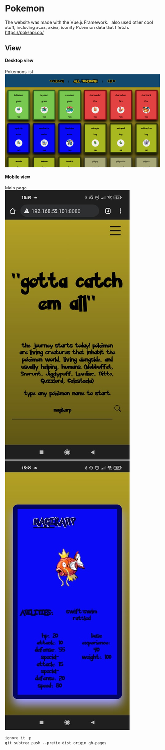 # Pokemon
The website was made with the Vue.js Framework. I also used other cool stuff, including scss, axios, iconify
Pokemon data that I fetch: https://pokeapi.co/

## View
#### Desktop view 
Pokemons list 
![PageView](ss/ss1.png)

#### Mobile view
Main page \
![PageView](ss/mobile1.jpg)
![PageView](ss/mobile2.jpg)



```
ignore it :p 
git subtree push --prefix dist origin gh-pages
```
